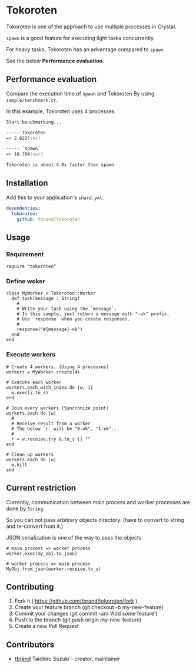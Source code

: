 # Tokoroten

Tokoroten is one of the approach to use multiple processes in Crystal.

`spawn` is a good feature for executing light tasks concurrently.

For heavy tasks, Tokoroten has an advantage compared to `spawn`.

See the below **Performance evaluation**.

## Performance evaluation

Compare the execution time of `spawn` and Tokoroten By using `sample/benchmark.cr`.

In this example, Tokoroten uses 4 processes.

```bash
Start benchmarking...

----- Tokoroten
=> 2.822[sec]

----- `spawn`
=> 10.704[sec]

Tokoroten is about 4.0x faster than spawn
```

## Installation

Add this to your application's `shard.yml`:

```yaml
dependencies:
  tokoroten:
    github: tbrand/tokoroten
```

## Usage

### Requirement
```crystal
require "tokoroten"
```

### Define woker
```crystal
class MyWorker < Tokoroten::Worker
  def task(message : String)
    #
    # Write your task using the `message`.
    # In this sample, just return a message with "-ok" prefix.
    # Use `response` when you create responses.
    #
    response("#{message}-ok")
  end
end
```

### Execute workers
```crystal
# Create 4 workers. (Using 4 processes)
workers = MyWorker.create(4)

# Execute each worker
workers.each_with_index do |w, i|
  w.exec(i.to_s)
end

# Join every workers (Syncronize point)
workers.each do |w|
  #
  # Receive result from a worker
  # The below `r` will be "0-ok", "1-ok"...
  #
  r = w.receive.try &.to_s || ""
end

# Clean up workers
workers.each do |w|
  w.kill
end
```

## Current restriction
Currently, communication between main process and worker processes are done by `String`.

So you can not pass arbitrary objects directory. (have to convert to string and re-convert from it.)

JSON serialization is one of the way to pass the objects.

```crystal
# main process => worker process
worker.exec(my_obj.to_json)
```

```crystal
# worker process => main process
MyObj.from_json(worker.receive.to_s)
```

## Contributing

1. Fork it ( https://github.com/tbrand/tokoroten/fork )
2. Create your feature branch (git checkout -b my-new-feature)
3. Commit your changes (git commit -am 'Add some feature')
4. Push to the branch (git push origin my-new-feature)
5. Create a new Pull Request

## Contributors

- [tbrand](https://github.com/tbrand) Taichiro Suzuki - creator, maintainer
